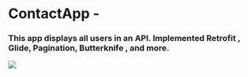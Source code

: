 # ContactApp -

### This app displays all users in an API. Implemented Retrofit , Glide, Pagination, Butterknife , and more.

![](geniusplazagif.gif)
